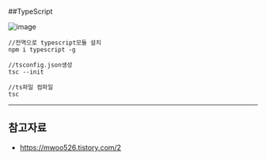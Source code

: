 
##TypeScript

![image](https://user-images.githubusercontent.com/64109506/113795735-835a1f00-9788-11eb-95a8-6c7588ce3f5c.png)

```
//전역으로 typescript모듈 설치
npm i typescript -g

//tsconfig.json생성
tsc --init

//ts파일 컴파일
tsc
```
  
 -------------
 
 ## 참고자료
 - https://mwoo526.tistory.com/2
